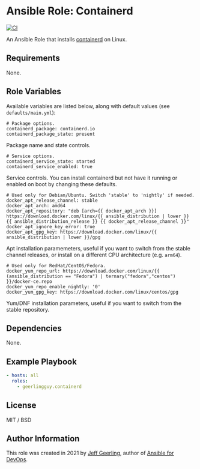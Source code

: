 # Ansible Role: Containerd

[![CI](https://github.com/geerlingguy/ansible-role-containerd/workflows/CI/badge.svg?event=push)](https://github.com/geerlingguy/ansible-role-containerd/actions?query=workflow%3ACI)

An Ansible Role that installs [containerd](https://containerd.io) on Linux.

## Requirements

None.

## Role Variables

Available variables are listed below, along with default values (see `defaults/main.yml`):

    # Package options.
    containerd_package: containerd.io
    containerd_package_state: present

Package name and state controls.

    # Service options.
    containerd_service_state: started
    containerd_service_enabled: true

Service controls. You can install containerd but not have it running or enabled on boot by changing these defaults.

    # Used only for Debian/Ubuntu. Switch 'stable' to 'nightly' if needed.
    docker_apt_release_channel: stable
    docker_apt_arch: amd64
    docker_apt_repository: "deb [arch={{ docker_apt_arch }}] https://download.docker.com/linux/{{ ansible_distribution | lower }} {{ ansible_distribution_release }} {{ docker_apt_release_channel }}"
    docker_apt_ignore_key_error: true
    docker_apt_gpg_key: https://download.docker.com/linux/{{ ansible_distribution | lower }}/gpg

Apt installation paramemeters, useful if you want to switch from the stable channel releases, or install on a different CPU architecture (e.g. `arm64`).

    # Used only for RedHat/CentOS/Fedora.
    docker_yum_repo_url: https://download.docker.com/linux/{{ (ansible_distribution == "Fedora") | ternary("fedora","centos") }}/docker-ce.repo
    docker_yum_repo_enable_nightly: '0'
    docker_yum_gpg_key: https://download.docker.com/linux/centos/gpg

Yum/DNF installation parameters, useful if you want to switch from the stable repository.

## Dependencies

None.

## Example Playbook

```yaml
- hosts: all
  roles:
    - geerlingguy.containerd
```

## License

MIT / BSD

## Author Information

This role was created in 2021 by [Jeff Geerling](https://www.jeffgeerling.com/), author of [Ansible for DevOps](https://www.ansiblefordevops.com/).
